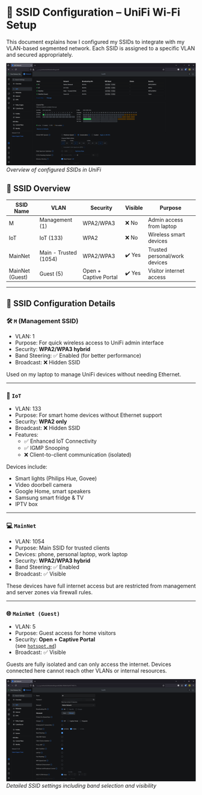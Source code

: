 # 📡 SSID Configuration – UniFi Wi-Fi Setup

This document explains how I configured my SSIDs to integrate with my VLAN-based segmented network. Each SSID is assigned to a specific VLAN and secured appropriately.

![SSID Overview](./images/ssid.png)  
*Overview of configured SSIDs in UniFi*

## 📶 SSID Overview

| SSID Name        | VLAN              | Security       | Visible | Purpose                         |
|------------------|-------------------|----------------|---------|----------------------------------|
| M                | Management (1)    | WPA2/WPA3      | ❌ No  | Admin access from laptop        |
| IoT              | IoT (133)         | WPA2           | ❌ No   | Wireless smart devices          |
| MainNet          | Main - Trusted (1054)| WPA2/WPA3  | ✔️ Yes  | Trusted personal/work devices   |
| MainNet (Guest)  | Guest (5)         | Open + Captive Portal | ✔️ Yes  | Visitor internet access         |

---

## 🔧 SSID Configuration Details

### 🛠️ `M` (Management SSID)
- VLAN: 1
- Purpose: For quick wireless access to UniFi admin interface
- Security: **WPA2/WPA3 hybrid**
- Band Steering: ✅ Enabled (for better performance)
- Broadcast: ❌ Hidden SSID

Used on my laptop to manage UniFi devices without needing Ethernet.

---

### 📡 `IoT`
- VLAN: 133
- Purpose: For smart home devices without Ethernet support
- Security: **WPA2 only**
- Broadcast: ❌ Hidden SSID
- Features:
  - ✅ Enhanced IoT Connectivity
  - ✅ IGMP Snooping
  - ❌ Client-to-client communication (isolated)

Devices include:
- Smart lights (Philips Hue, Govee)
- Video doorbell camera
- Google Home, smart speakers
- Samsung smart fridge & TV
- IPTV box

---

### 💻 `MainNet`
- VLAN: 1054
- Purpose: Main SSID for trusted clients
- Devices: phone, personal laptop, work laptop
- Security: **WPA2/WPA3 hybrid**
- Band Steering: ✅ Enabled
- Broadcast: ✅ Visible

These devices have full internet access but are restricted from management and server zones via firewall rules.

---

### 🌐 `MainNet (Guest)`
- VLAN: 5
- Purpose: Guest access for home visitors
- Security: **Open + Captive Portal**  
  (see [`hotspot.md`](./hotspot.md))
- Broadcast: ✅ Visible

Guests are fully isolated and can only access the internet. Devices connected here cannot reach other VLANs or internal resources.

![Example SSID config](./images/ssid-config.png)  
*Detailed SSID settings including band selection and visibility*
